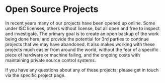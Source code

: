 # Open Source Projects

In recent years many of our projects have been opened up online. Some under ISC licenses, others without license, but all open and free to inspect and investigate. The primary goal is to create an open backup of the work being done here, and provide the potential for 3rd parties to continue projects that we may have abandoned. It also makes working with these projects much easier from around the world, without the fear of a specific piece of hardware or machine failing, and the ongoing costs with maintaining private source control systems.

If you have any questions about any of these projects; please get in touch via the specific project page.